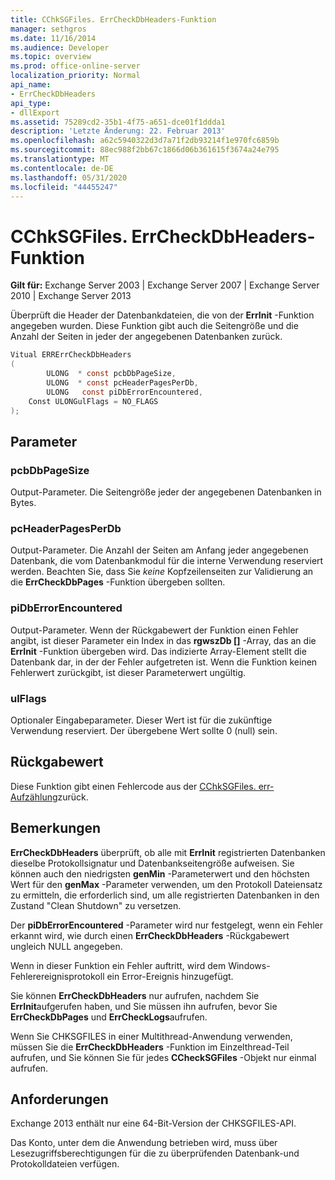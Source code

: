 ```yaml
---
title: CChkSGFiles. ErrCheckDbHeaders-Funktion
manager: sethgros
ms.date: 11/16/2014
ms.audience: Developer
ms.topic: overview
ms.prod: office-online-server
localization_priority: Normal
api_name:
- ErrCheckDbHeaders
api_type:
- dllExport
ms.assetid: 75289cd2-35b1-4f75-a651-dce01f1ddda1
description: 'Letzte Änderung: 22. Februar 2013'
ms.openlocfilehash: a62c5940322d3d7a71f2db93214f1e970fc6859b
ms.sourcegitcommit: 88ec988f2bb67c1866d06b361615f3674a24e795
ms.translationtype: MT
ms.contentlocale: de-DE
ms.lasthandoff: 05/31/2020
ms.locfileid: "44455247"
---
```

# <a name="cchksgfileserrcheckdbheaders-function"></a>CChkSGFiles. ErrCheckDbHeaders-Funktion

**Gilt für:** Exchange Server 2003 | Exchange Server 2007 | Exchange Server 2010 | Exchange Server 2013 
  
Überprüft die Header der Datenbankdateien, die von der **ErrInit** -Funktion angegeben wurden. Diese Funktion gibt auch die Seitengröße und die Anzahl der Seiten in jeder der angegebenen Datenbanken zurück. 
  
```cs
Vitual ERRErrCheckDbHeaders  
(
        ULONG  * const pcbDbPageSize,
        ULONG  * const pcHeaderPagesPerDb,
        ULONG   const piDbErrorEncountered,
    Const ULONGulFlags = NO_FLAGS
);

```

## <a name="parameters"></a>Parameter

### <a name="pcbdbpagesize"></a>pcbDbPageSize 
  
Output-Parameter. Die Seitengröße jeder der angegebenen Datenbanken in Bytes.
    
### <a name="pcheaderpagesperdb"></a>pcHeaderPagesPerDb 
  
Output-Parameter. Die Anzahl der Seiten am Anfang jeder angegebenen Datenbank, die vom Datenbankmodul für die interne Verwendung reserviert werden. Beachten Sie, dass Sie *keine* Kopfzeilenseiten zur Validierung an die **ErrCheckDbPages** -Funktion übergeben sollten. 
    
### <a name="pidberrorencountered"></a>piDbErrorEncountered
  
Output-Parameter. Wenn der Rückgabewert der Funktion einen Fehler angibt, ist dieser Parameter ein Index in das **rgwszDb []** -Array, das an die **ErrInit** -Funktion übergeben wird. Das indizierte Array-Element stellt die Datenbank dar, in der der Fehler aufgetreten ist. Wenn die Funktion keinen Fehlerwert zurückgibt, ist dieser Parameterwert ungültig. 
    
### <a name="ulflags"></a>ulFlags 
  
Optionaler Eingabeparameter. Dieser Wert ist für die zukünftige Verwendung reserviert. Der übergebene Wert sollte 0 (null) sein.
    
## <a name="return-value"></a>Rückgabewert

Diese Funktion gibt einen Fehlercode aus der [CChkSGFiles. err-Aufzählung](cchksgfiles-err-enumeration.md)zurück.
  
## <a name="remarks"></a>Bemerkungen

**ErrCheckDbHeaders** überprüft, ob alle mit **ErrInit** registrierten Datenbanken dieselbe Protokollsignatur und Datenbankseitengröße aufweisen. Sie können auch den niedrigsten **genMin** -Parameterwert und den höchsten Wert für den **genMax** -Parameter verwenden, um den Protokoll Dateiensatz zu ermitteln, die erforderlich sind, um alle registrierten Datenbanken in den Zustand "Clean Shutdown" zu versetzen. 
  
Der **piDbErrorEncountered** -Parameter wird nur festgelegt, wenn ein Fehler erkannt wird, wie durch einen **ErrCheckDbHeaders** -Rückgabewert ungleich NULL angegeben. 
  
Wenn in dieser Funktion ein Fehler auftritt, wird dem Windows-Fehlerereignisprotokoll ein Error-Ereignis hinzugefügt.
  
Sie können **ErrCheckDbHeaders** nur aufrufen, nachdem Sie **ErrInit**aufgerufen haben, und Sie müssen ihn aufrufen, bevor Sie **ErrCheckDbPages** und **ErrCheckLogs**aufrufen.
  
Wenn Sie CHKSGFILES in einer Multithread-Anwendung verwenden, müssen Sie die **ErrCheckDbHeaders** -Funktion im Einzelthread-Teil aufrufen, und Sie können Sie für jedes **CCheckSGFiles** -Objekt nur einmal aufrufen. 
  
## <a name="requirements"></a>Anforderungen

Exchange 2013 enthält nur eine 64-Bit-Version der CHKSGFILES-API.
  
Das Konto, unter dem die Anwendung betrieben wird, muss über Lesezugriffsberechtigungen für die zu überprüfenden Datenbank-und Protokolldateien verfügen.
  

